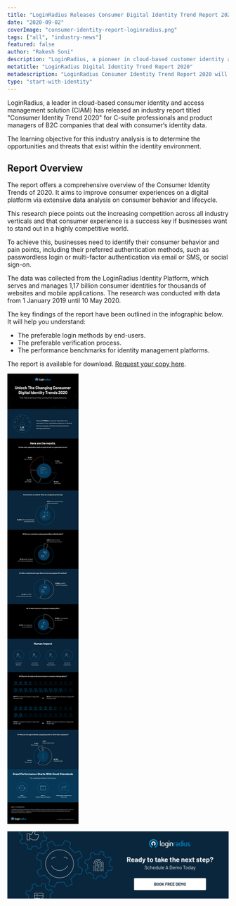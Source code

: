 ```yaml
---
title: "LoginRadius Releases Consumer Digital Identity Trend Report 2020"
date: "2020-09-02"
coverImage: "consumer-identity-report-loginradius.png"
tags: ["all", "industry-news"]
featured: false 
author: "Rakesh Soni"
description: "LoginRadius, a pioneer in cloud-based customer identity and access management (CIAM) solution, has released an industry report titled 'Consumer Identity Trend 2020' for C-suite professionals and B2C business product managers concerned with customer identity."
metatitle: "LoginRadius Digital Identity Trend Report 2020"
metadescription: "LoginRadius Consumer Identity Trend Report 2020 will help you keep pace with the changing perceptions of consumers towards identity & create a stable platform."
type: "start-with-identity"
---
```


LoginRadius, a leader in cloud-based consumer identity and access management solution (CIAM) has released an industry report titled "Consumer Identity Trend 2020" for C-suite professionals and product managers of B2C companies that deal with consumer‘s identity data.

The learning objective for this industry analysis is to determine the opportunities and threats that exist within the identity environment. 


## Report Overview

The report offers a comprehensive overview of the Consumer Identity Trends of 2020. It aims to improve consumer experiences on a digital platform via extensive data analysis on consumer behavior and lifecycle.

This research piece points out the increasing competition across all industry verticals and that consumer experience is a success key if businesses want to stand out in a highly competitive world.

To achieve this, businesses need to identify their consumer behavior and pain points, including their preferred authentication methods, such as passwordless login or multi-factor authentication via email or SMS, or social sign-on.

The data was collected from the LoginRadius Identity Platform, which serves and manages 1,17 billion consumer identities for thousands of websites and mobile applications. The research was conducted with data from 1 January 2019 until 10 May 2020.

The key findings of the report have been outlined in the infographic below. It will help you understand: 



*   The preferable login methods by end-users.
*   The preferable verification process.
*   The performance benchmarks for identity management platforms.

The report is available for download. [Request your copy here](https://www.loginradius.com/resource/digital-identity-trends-2020/).


![consumer-identity-trends-2020](consumer-identity-trends-2020.png)




[![book-a-demo-loginradius](../assets/book-a-demo-loginradius.png)](https://www.loginradius.com/book-a-demo/)
